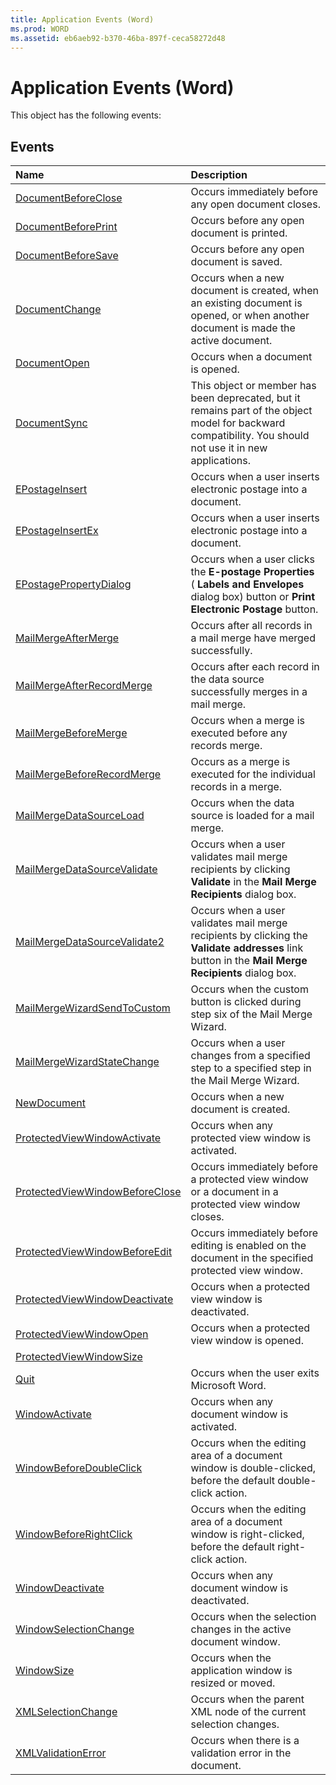 ```yaml
---
title: Application Events (Word)
ms.prod: WORD
ms.assetid: eb6aeb92-b370-46ba-897f-ceca58272d48
---
```



# Application Events (Word)
This object has the following events:

## Events



|**Name**|**Description**|
|:-----|:-----|
|[DocumentBeforeClose](application-documentbeforeclose-event-word.md)|Occurs immediately before any open document closes.|
|[DocumentBeforePrint](application-documentbeforeprint-event-word.md)|Occurs before any open document is printed.|
|[DocumentBeforeSave](application-documentbeforesave-event-word.md)|Occurs before any open document is saved.|
|[DocumentChange](application-documentchange-event-word.md)|Occurs when a new document is created, when an existing document is opened, or when another document is made the active document.|
|[DocumentOpen](application-documentopen-event-word.md)|Occurs when a document is opened.|
|[DocumentSync](application-documentsync-event-word.md)|This object or member has been deprecated, but it remains part of the object model for backward compatibility. You should not use it in new applications.|
|[EPostageInsert](application-epostageinsert-event-word.md)|Occurs when a user inserts electronic postage into a document.|
|[EPostageInsertEx](application-epostageinsertex-event-word.md)|Occurs when a user inserts electronic postage into a document.|
|[EPostagePropertyDialog](application-epostagepropertydialog-event-word.md)|Occurs when a user clicks the  **E-postage Properties** ( **Labels and Envelopes** dialog box) button or **Print Electronic Postage** button.|
|[MailMergeAfterMerge](application-mailmergeaftermerge-event-word.md)|Occurs after all records in a mail merge have merged successfully.|
|[MailMergeAfterRecordMerge](application-mailmergeafterrecordmerge-event-word.md)|Occurs after each record in the data source successfully merges in a mail merge.|
|[MailMergeBeforeMerge](application-mailmergebeforemerge-event-word.md)|Occurs when a merge is executed before any records merge.|
|[MailMergeBeforeRecordMerge](application-mailmergebeforerecordmerge-event-word.md)|Occurs as a merge is executed for the individual records in a merge.|
|[MailMergeDataSourceLoad](application-mailmergedatasourceload-event-word.md)|Occurs when the data source is loaded for a mail merge.|
|[MailMergeDataSourceValidate](application-mailmergedatasourcevalidate-event-word.md)|Occurs when a user validates mail merge recipients by clicking  **Validate** in the **Mail Merge Recipients** dialog box.|
|[MailMergeDataSourceValidate2](application-mailmergedatasourcevalidate2-event-word.md)|Occurs when a user validates mail merge recipients by clicking the  **Validate addresses** link button in the **Mail Merge Recipients** dialog box.|
|[MailMergeWizardSendToCustom](application-mailmergewizardsendtocustom-event-word.md)|Occurs when the custom button is clicked during step six of the Mail Merge Wizard.|
|[MailMergeWizardStateChange](application-mailmergewizardstatechange-event-word.md)|Occurs when a user changes from a specified step to a specified step in the Mail Merge Wizard.|
|[NewDocument](application-newdocument-event-word.md)|Occurs when a new document is created.|
|[ProtectedViewWindowActivate](application-protectedviewwindowactivate-event-word.md)|Occurs when any protected view window is activated.|
|[ProtectedViewWindowBeforeClose](application-protectedviewwindowbeforeclose-event-word.md)|Occurs immediately before a protected view window or a document in a protected view window closes.|
|[ProtectedViewWindowBeforeEdit](application-protectedviewwindowbeforeedit-event-word.md)|Occurs immediately before editing is enabled on the document in the specified protected view window.|
|[ProtectedViewWindowDeactivate](application-protectedviewwindowdeactivate-event-word.md)|Occurs when a protected view window is deactivated.|
|[ProtectedViewWindowOpen](application-protectedviewwindowopen-event-word.md)|Occurs when a protected view window is opened.|
|[ProtectedViewWindowSize](application-protectedviewwindowsize-event-word.md)||
|[Quit](application-quit-event-word.md)|Occurs when the user exits Microsoft Word.|
|[WindowActivate](application-windowactivate-event-word.md)|Occurs when any document window is activated.|
|[WindowBeforeDoubleClick](application-windowbeforedoubleclick-event-word.md)|Occurs when the editing area of a document window is double-clicked, before the default double-click action.|
|[WindowBeforeRightClick](application-windowbeforerightclick-event-word.md)|Occurs when the editing area of a document window is right-clicked, before the default right-click action.|
|[WindowDeactivate](application-windowdeactivate-event-word.md)|Occurs when any document window is deactivated.|
|[WindowSelectionChange](application-windowselectionchange-event-word.md)|Occurs when the selection changes in the active document window.|
|[WindowSize](application-windowsize-event-word.md)|Occurs when the application window is resized or moved.|
|[XMLSelectionChange](application-xmlselectionchange-event-word.md)|Occurs when the parent XML node of the current selection changes.|
|[XMLValidationError](application-xmlvalidationerror-event-word.md)|Occurs when there is a validation error in the document.|


